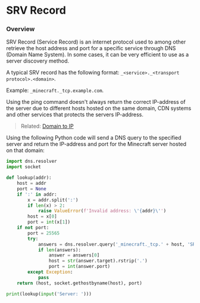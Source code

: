 # SRV Record

### Overview
SRV Record (Service Record) is an internet protocol used to among other retrieve the host address and port for a specific service through DNS (Domain Name System). In some cases, it can be very efficient to use as a server discovery method.

A typical SRV record has the following format: `_<service>._<transport protocol>.<domain>`.

Example: `_minecraft._tcp.example.com`.

Using the ping command doesn't always return the correct IP-address of the server due to different hosts hosted on the same domain, CDN systems and other services that protects the servers IP-address.
> Related: [Domain to IP](Discovering/Domain%20to%20IP.md)

Using the following Python code will send a DNS query to the specified server and return the IP-address and port for the Minecraft server hosted on that domain:
```python
import dns.resolver
import socket

def lookup(addr):
    host = addr
    port = None
    if ':' in addr:
        x = addr.split(':')
        if len(x) > 2:
            raise ValueError(f'Invalid address: \'{addr}\'')
        host = x[0]
        port = int(x[1])
    if not port:
        port = 25565
        try:
            answers = dns.resolver.query('_minecraft._tcp.' + host, 'SRV')
            if len(answers):
                answer = answers[0]
                host = str(answer.target).rstrip('.')
                port = int(answer.port)
        except Exception:
            pass
    return (host, socket.gethostbyname(host), port)

print(lookup(input('Server: ')))
```
